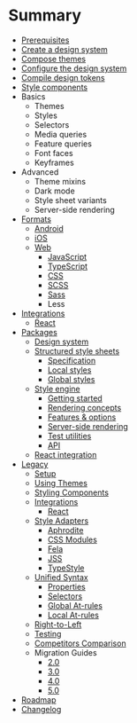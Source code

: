 # Summary

- [Prerequisites](./prereqs.md)
- [Create a design system](./create-system.md)
- [Compose themes](./compose-themes.md)
- [Configure the design system](./config-system.md)
- [Compile design tokens](./compile-tokens.md)
- [Style components](./style-components.md)
- Basics
  - Themes
  - Styles
  - Selectors
  - Media queries
  - Feature queries
  - Font faces
  - Keyframes
- Advanced
  - Theme mixins
  - Dark mode
  - Style sheet variants
  - Server-side rendering
- [Formats](./formats/README.md)
  - [Android](./formats/android/README.md)
  - [iOS](./formats/ios/README.md)
  - [Web](./formats/web/README.md)
    - [JavaScript](./formats/web/js.md)
    - [TypeScript](./formats/web/ts.md)
    - [CSS](./formats/web/css.md)
    - [SCSS](./formats/web/scss.md)
    - [Sass](./formats/web/sass.md)
    - Less
- [Integrations](./integrations.md)
  - [React](./packages/react/README.md)
- [Packages](./packages/README.md)
  - [Design system](./packages/system/README.md)
  - [Structured style sheets](./packages/sss/README.md)
    - [Specification](./packages/sss/spec.md)
    - [Local styles](./packages/sss/local.md)
    - [Global styles](./packages/sss/global.md)
  - [Style engine](./packages/style/README.md)
    - [Getting started](./packages/style/setup.md)
    - [Rendering concepts](./packages/style/concepts.md)
    - [Features & options](./packages/style/options.md)
    - [Server-side rendering](./packages/style/ssr.md)
    - [Test utilities](./packages/style/testing.md)
    - [API](./packages/style/api.md)
  - [React integration](./packages/react/README.md)
- [Legacy](./legacy/README.md)
  - [Setup](./legacy/setup.md)
  - [Using Themes](./legacy/theme.md)
  - [Styling Components](./legacy/style.md)
  - [Integrations](./legacy/integrations/README.md)
    - [React](./legacy/integrations/react.md)
  - [Style Adapters](./legacy/adapters/README.md)
    - [Aphrodite](./legacy/adapters/aphrodite.md)
    - [CSS Modules](./legacy/adapters/css-modules.md)
    - [Fela](./legacy/adapters/fela.md)
    - [JSS](./legacy/adapters/jss.md)
    - [TypeStyle](./legacy/adapters/typestyle.md)
  - [Unified Syntax](./legacy/unified/README.md)
    - [Properties](./legacy/unified/properties.md)
    - [Selectors](./legacy/unified/selectors.md)
    - [Global At-rules](./legacy/unified/global-at.md)
    - [Local At-rules](./legacy/unified/local-at.md)
  - [Right-to-Left](./legacy/rtl.md)
  - [Testing](./legacy/testing.md)
  - [Competitors Comparison](./legacy/comparison.md)
  - Migration Guides
    - [2.0](./legacy/migrate/2.0.md)
    - [3.0](./legacy/migrate/3.0.md)
    - [4.0](./legacy/migrate/4.0.md)
    - [5.0](./legacy/migrate/5.0.md)
- [Roadmap](https://github.com/milesj/aesthetic/blob/master/ROADMAP.md)
- [Changelog](https://github.com/milesj/aesthetic/blob/master/CHANGELOG.md)

